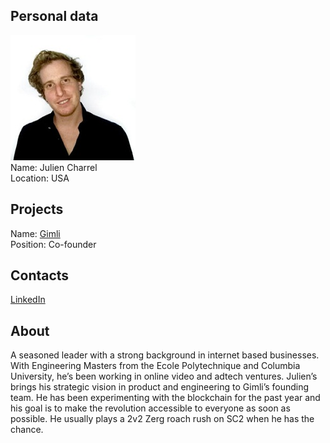 ## Personal data
![julien charrel photo](photo/julien_charrel.jpg)   
Name:   Julien Charrel   
Location: USA
## Projects 
Name: [Gimli](../projects/gimli.md)  
Position: Co-founder 
## Contacts
[LinkedIn](https://www.linkedin.com/in/juliencharrel/)    
## About
A seasoned leader with a strong background in internet based businesses. With Engineering Masters from the Ecole Polytechnique and Columbia University, he’s been working in online video and adtech ventures. Julien’s brings his strategic vision in product and engineering to Gimli’s founding team. He has been experimenting with the blockchain for the past year and his goal is to make the revolution accessible to everyone as soon as possible. He usually plays a 2v2 Zerg roach rush on SC2 when he has the chance.
